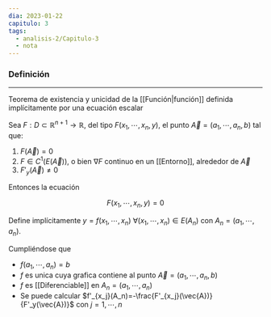 ```yaml
---
dia: 2023-01-22
capitulo: 3
tags:
  - analisis-2/Capitulo-3
  - nota
---
```

### Definición
---
Teorema de existencia y unicidad de la [[Función|función]] definida implícitamente por una ecuación escalar

Sea $F : D \subset \mathbb{R}^{n + 1} \to \mathbb{R}$, del tipo $F(x_1, \cdots, x_n, y)$, el punto $\vec{A} = (a_1, \cdots, a_n, b)$ tal que:

 1. $F(\vec{A}) = 0$
 2. $F \in C^1(E(\vec{A}))$, o bien $\nabla F$ continuo en un [[Entorno]], alrededor de $\vec{A}$
 3. $F'_y(\vec{A}) \ne 0$

Entonces la ecuación

$$ F(x_1, \cdots, x_n, y) = 0 $$

Define implícitamente $y = f(x_1, \cdots, x_n)$ $\forall(x_1, \cdots, x_n) \in E(A_n)$ con $A_n = (a_1, \cdots, a_n)$. 

Cumpliéndose que
 * $f(a_1, \cdots, a_n) = b$
 * $f$ es unica cuya grafica contiene al punto $\vec{A} = (a_1, \cdots, a_n, b)$
 * $f$ es [[Diferenciable]] en  $A_n = (a_1, \cdots, a_n)$
 * Se puede calcular $f'_{x_j}(A_n)=-\frac{F'_{x_j}(\vec{A})}{F'_y(\vec{A})}$ con $j = 1, \cdots, n$
